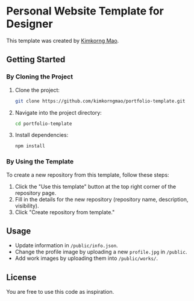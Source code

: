 # Personal Website Template for Designer

This template was created by [Kimkorng Mao](https://github.com/kimkorngmao).

## Getting Started

### By Cloning the Project

1. Clone the project:
    ```bash
    git clone https://github.com/kimkorngmao/portfolio-template.git
    ```
2. Navigate into the project directory:
    ```bash
    cd portfolio-template
    ```
3. Install dependencies:
    ```bash
    npm install
    ```

### By Using the Template

To create a new repository from this template, follow these steps:

1. Click the "Use this template" button at the top right corner of the repository page.
2. Fill in the details for the new repository (repository name, description, visibility).
3. Click "Create repository from template."

## Usage

* Update information in `/public/info.json`.
* Change the profile image by uploading a new `profile.jpg` in `/public`.
* Add work images by uploading them into `/public/works/`.

## License

You are free to use this code as inspiration.